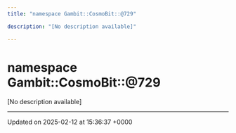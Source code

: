 ```yaml
---
title: "namespace Gambit::CosmoBit::@729"

description: "[No description available]"

---
```


# namespace Gambit::CosmoBit::@729

[No description available]






-------------------------------

Updated on 2025-02-12 at 15:36:37 +0000